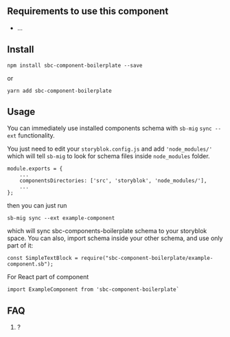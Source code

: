 ## Requirements to use this component
- ...

## Install
```
npm install sbc-component-boilerplate --save
```
or
```
yarn add sbc-component-boilerplate
```

## Usage
You can immediately use installed components schema with `sb-mig` `sync --ext` functionality.

You just need to edit your `storyblok.config.js` and add `'node_modules/'` which will tell `sb-mig` to look for schema files inside `node_modules` folder.
```
module.exports = {
    ...
    componentsDirectories: ['src', 'storyblok', 'node_modules/'],
    ...
};

```

then you can just run

```
sb-mig sync --ext example-component
```

which will sync sbc-components-boilerplate schema to your storyblok space.
You can also, import schema inside your other schema, and use only part of it:
```
const SimpleTextBlock = require("sbc-component-boilerplate/example-component.sb");
```

For React part of component
```
import ExampleComponent from 'sbc-component-boilerplate`
```


## FAQ
1) ?
